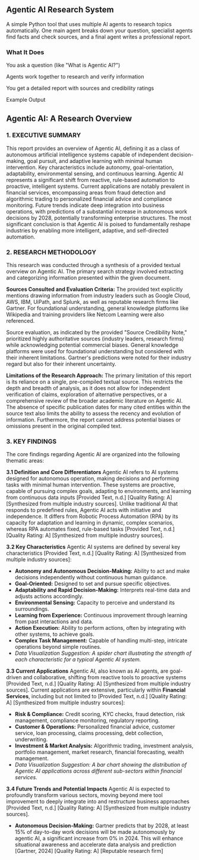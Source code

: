 ## Agentic AI Research System
A simple Python tool that uses multiple AI agents to research topics automatically. One main agent breaks down your question, specialist agents find facts and check sources, and a final agent writes a professional report.

### What It Does
You ask a question (like "What is Agentic AI?")

Agents work together to research and verify information

You get a detailed report with sources and credibility ratings

Example Output

## Agentic AI: A Research Overview

### 1. EXECUTIVE SUMMARY

This report provides an overview of Agentic AI, defining it as a class of autonomous artificial intelligence systems capable of independent decision-making, goal pursuit, and adaptive learning with minimal human intervention. Key characteristics include autonomy, goal-orientation, adaptability, environmental sensing, and continuous learning. Agentic AI represents a significant shift from reactive, rule-based automation to proactive, intelligent systems. Current applications are notably prevalent in financial services, encompassing areas from fraud detection and algorithmic trading to personalized financial advice and compliance monitoring. Future trends indicate deep integration into business operations, with predictions of a substantial increase in autonomous work decisions by 2028, potentially transforming enterprise structures. The most significant conclusion is that Agentic AI is poised to fundamentally reshape industries by enabling more intelligent, adaptive, and self-directed automation.

### 2. RESEARCH METHODOLOGY

This research was conducted through a synthesis of a provided textual overview on Agentic AI. The primary search strategy involved extracting and categorizing information presented within the given document.

**Sources Consulted and Evaluation Criteria:**
The provided text explicitly mentions drawing information from industry leaders such as Google Cloud, AWS, IBM, UiPath, and Splunk, as well as reputable research firms like Gartner. For foundational understanding, general knowledge platforms like Wikipedia and training providers like Netcom Learning were also referenced.

Source evaluation, as indicated by the provided "Source Credibility Note," prioritized highly authoritative sources (industry leaders, research firms) while acknowledging potential commercial biases. General knowledge platforms were used for foundational understanding but considered with their inherent limitations. Gartner's predictions were noted for their industry regard but also for their inherent uncertainty.

**Limitations of the Research Approach:**
The primary limitation of this report is its reliance on a single, pre-compiled textual source. This restricts the depth and breadth of analysis, as it does not allow for independent verification of claims, exploration of alternative perspectives, or a comprehensive review of the broader academic literature on Agentic AI. The absence of specific publication dates for many cited entities within the source text also limits the ability to assess the recency and evolution of information. Furthermore, the report cannot address potential biases or omissions present in the original compiled text.

### 3. KEY FINDINGS

The core findings regarding Agentic AI are organized into the following thematic areas:

**3.1 Definition and Core Differentiators**
Agentic AI refers to AI systems designed for autonomous operation, making decisions and performing tasks with minimal human intervention. These systems are proactive, capable of pursuing complex goals, adapting to environments, and learning from continuous data inputs [Provided Text, n.d.] [Quality Rating: A] [Synthesized from multiple industry sources]. Unlike traditional AI that responds to predefined rules, Agentic AI acts with initiative and independence. It differs from Robotic Process Automation (RPA) by its capacity for adaptation and learning in dynamic, complex scenarios, whereas RPA automates fixed, rule-based tasks [Provided Text, n.d.] [Quality Rating: A] [Synthesized from multiple industry sources].

**3.2 Key Characteristics**
Agentic AI systems are defined by several key characteristics [Provided Text, n.d.] [Quality Rating: A] [Synthesized from multiple industry sources]:
*   **Autonomy and Autonomous Decision-Making:** Ability to act and make decisions independently without continuous human guidance.
*   **Goal-Oriented:** Designed to set and pursue specific objectives.
*   **Adaptability and Rapid Decision-Making:** Interprets real-time data and adjusts actions accordingly.
*   **Environmental Sensing:** Capacity to perceive and understand its surroundings.
*   **Learning from Experience:** Continuous improvement through learning from past interactions and data.
*   **Action Execution:** Ability to perform actions, often by integrating with other systems, to achieve goals.
*   **Complex Task Management:** Capable of handling multi-step, intricate operations beyond simple routines.
*   *Data Visualization Suggestion: A spider chart illustrating the strength of each characteristic for a typical Agentic AI system.*

**3.3 Current Applications**
Agentic AI, also known as AI agents, are goal-driven and collaborative, shifting from reactive tools to proactive systems [Provided Text, n.d.] [Quality Rating: A] [Synthesized from multiple industry sources]. Current applications are extensive, particularly within **Financial Services**, including but not limited to [Provided Text, n.d.] [Quality Rating: A] [Synthesized from multiple industry sources]:
*   **Risk & Compliance:** Credit scoring, KYC checks, fraud detection, risk management, compliance monitoring, regulatory reporting.
*   **Customer & Operations:** Personalized financial advice, customer service, loan processing, claims processing, debt collection, underwriting.
*   **Investment & Market Analysis:** Algorithmic trading, investment analysis, portfolio management, market research, financial forecasting, wealth management.
*   *Data Visualization Suggestion: A bar chart showing the distribution of Agentic AI applications across different sub-sectors within financial services.*

**3.4 Future Trends and Potential Impacts**
Agentic AI is expected to profoundly transform various sectors, moving beyond mere tool improvement to deeply integrate into and restructure business approaches [Provided Text, n.d.] [Quality Rating: A] [Synthesized from multiple industry sources].
*   **Autonomous Decision-Making:** Gartner predicts that by 2028, at least 15% of day-to-day work decisions will be made autonomously by agentic AI, a significant increase from 0% in 2024. This will enhance situational awareness and accelerate data analysis and prediction [Gartner, 2024] [Quality Rating: A] [Reputable research firm]

